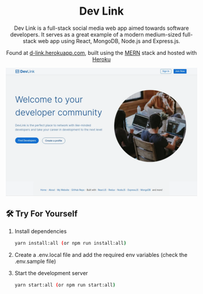 <h1 align="center">
  Dev Link
</h1>
<p align="center">
  Dev Link is a full-stack social media web app aimed towards software developers. It serves as a great example of a modern medium-sized full-stack web app using React, MongoDB, Node.js and Express.js.
</p>
<p align="center">
  Found at <a href="https://d-link.herokuapp.com/" target="_blank">d-link.herokuapp.com</a>, built using the <a href="https://medium.com/@digimktg/what-is-mern-stack-9c867dbad302" target="_blank">MERN</a> stack and hosted with <a href="https://www.heroku.com/" target="_blank">Heroku</a>
</p>
<a href="https://d-link.herokuapp.com/" target="_blank">
  <img src="https://raw.githubusercontent.com/bradypp/dev-link/master/client/src/assets/img/demo.png" alt="repo demo">
</a>

## 🛠 Try For Yourself

1. Install dependencies

    ```sh
    yarn install:all (or npm run install:all)
    ```

2. Create a .env.local file and add the required env variables (check the .env.sample file)

3. Start the development server

    ```sh
    yarn start:all (or npm run start:all)
    ```
